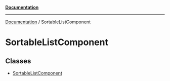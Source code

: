 [**Documentation**](https://raw.githubusercontent.com/Christian-Me/obsidian-front-matter-automate/main/doc/README.md)

***

[Documentation](https://raw.githubusercontent.com/Christian-Me/obsidian-front-matter-automate/main/doc/README.md) / SortableListComponent

# SortableListComponent

## Classes

- [SortableListComponent](https://raw.githubusercontent.com/Christian-Me/obsidian-front-matter-automate/main/doc/SortableListComponent/classes/SortableListComponent.md)
